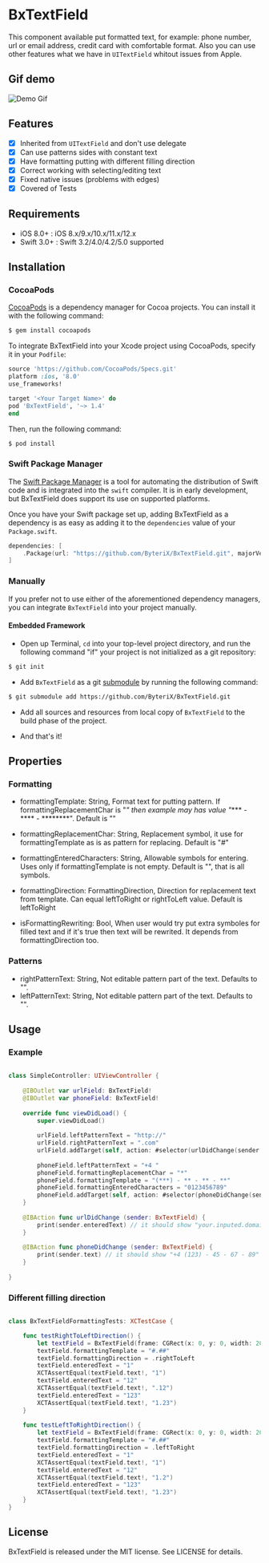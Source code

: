 # BxTextField

This component available put formatted text, for example: phone number, url or email address, credit card with comfortable format. Also you can use other features what we have in `UITextField` whitout issues from Apple.

## Gif demo

![Demo Gif](https://github.com/ByteriX/BxTextField/raw/master/Screenshots/BxTextFieldDemo.gif "Demo Gif")

## Features

- [x] Inherited from `UITextField` and don't use delegate
- [x] Can use patterns sides with constant text
- [x] Have formatting putting with different filling direction
- [x] Correct working with selecting/editing text
- [x] Fixed native issues (problems with edges)
- [x] Covered of Tests

## Requirements

- iOS 8.0+ : iOS 8.x/9.x/10.x/11.x/12.x
- Swift 3.0+ : Swift 3.2/4.0/4.2/5.0 supported

## Installation

### CocoaPods

[CocoaPods](http://cocoapods.org) is a dependency manager for Cocoa projects. You can install it with the following command:

```bash
$ gem install cocoapods
```

To integrate BxTextField into your Xcode project using CocoaPods, specify it in your `Podfile`:

```ruby
source 'https://github.com/CocoaPods/Specs.git'
platform :ios, '8.0'
use_frameworks!

target '<Your Target Name>' do
pod 'BxTextField', '~> 1.4'
end
```

Then, run the following command:

```bash
$ pod install
```


### Swift Package Manager

The [Swift Package Manager](https://swift.org/package-manager/) is a tool for automating the distribution of Swift code and is integrated into the `swift` compiler. It is in early development, but BxTextField does support its use on supported platforms. 

Once you have your Swift package set up, adding BxTextField as a dependency is as easy as adding it to the `dependencies` value of your `Package.swift`.

```swift
dependencies: [
    .Package(url: "https://github.com/ByteriX/BxTextField.git", majorVersion: 1)
]
```

### Manually

If you prefer not to use either of the aforementioned dependency managers, you can integrate `BxTextField` into your project manually.

#### Embedded Framework

- Open up Terminal, `cd` into your top-level project directory, and run the following command "if" your project is not initialized as a git repository:

```bash
$ git init
```

- Add `BxTextField` as a git [submodule](http://git-scm.com/docs/git-submodule) by running the following command:

```bash
$ git submodule add https://github.com/ByteriX/BxTextField.git
```

- Add all sources and resources from local copy of `BxTextField` to the build phase of the project.

- And that's it!

## Properties

### Formatting

- formattingTemplate: String, Format text for putting pattern. If formattingReplacementChar is "*" then example may has value "**** - **** - ********". Default is ""

- formattingReplacementChar: String, Replacement symbol, it use for formattingTemplate as is as pattern for replacing. Default is "#"
- formattingEnteredCharacters: String, Allowable symbols for entering. Uses only if formattingTemplate is not empty. Default is "", that is all symbols.
- formattingDirection: FormattingDirection, Direction for replacement text from template. Can equal leftToRight or rightToLeft value. Default is leftToRight
- isFormattingRewriting: Bool, When user would try put extra symboles for filled text and if it's true then text will be rewrited. It depends from formattingDirection too.

### Patterns

- rightPatternText: String, Not editable pattern part of the text. Defaults to "".
- leftPatternText: String, Not editable pattern part of the text. Defaults to "".


## Usage

### Example

```swift

class SimpleController: UIViewController {
	
	@IBOutlet var urlField: BxTextField!
	@IBOutlet var phoneField: BxTextField!
    
    override func viewDidLoad() {
        super.viewDidLoad()
        
        urlField.leftPatternText = "http://"
        urlField.rightPatternText = ".com"
        urlField.addTarget(self, action: #selector(urlDidChange(sender:)), for: .editingChanged)
        
        phoneField.leftPatternText = "+4 "
        phoneField.formattingReplacementChar = "*"
        phoneField.formattingTemplate = "(***) - ** - ** - **"
        phoneField.formattingEnteredCharacters = "0123456789"
        phoneField.addTarget(self, action: #selector(phoneDidChange(sender:)), for: .editingChanged)
    }
    
    @IBAction func urlDidChange (sender: BxTextField) {
        print(sender.enteredText) // it should show "your.inputed.domain.only"
    }
    
    @IBAction func phoneDidChange (sender: BxTextField) {
        print(sender.text) // it should show "+4 (123) - 45 - 67 - 89"
    }
    
}

```

### Different filling direction

```swift

class BxTextFieldFormattingTests: XCTestCase {

    func testRightToLeftDirection() {
        let textField = BxTextField(frame: CGRect(x: 0, y: 0, width: 200, height: 40))
        textField.formattingTemplate = "#.##"
        textField.formattingDirection = .rightToLeft
        textField.enteredText = "1"
        XCTAssertEqual(textField.text!, "1")
        textField.enteredText = "12"
        XCTAssertEqual(textField.text!, ".12")
        textField.enteredText = "123"
        XCTAssertEqual(textField.text!, "1.23")
    }
    
    func testLeftToRightDirection() {
        let textField = BxTextField(frame: CGRect(x: 0, y: 0, width: 200, height: 40))
        textField.formattingTemplate = "#.##"
        textField.formattingDirection = .leftToRight
        textField.enteredText = "1"
        XCTAssertEqual(textField.text!, "1")
        textField.enteredText = "12"
        XCTAssertEqual(textField.text!, "1.2")
        textField.enteredText = "123"
        XCTAssertEqual(textField.text!, "1.23")
    }
}

```

## License

BxTextField is released under the MIT license. See LICENSE for details.
